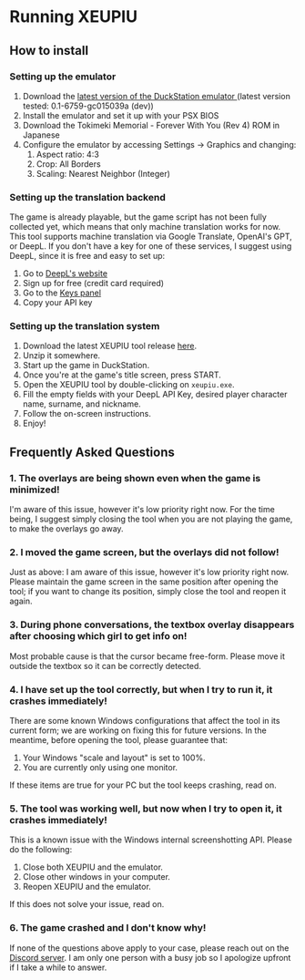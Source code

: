 # Running XEUPIU

## How to install

### Setting up the emulator

1. Download the [latest version of the DuckStation emulator ](https://www.duckstation.org/) (latest version tested: 0.1-6759-gc015039a (dev))
2. Install the emulator and set it up with your PSX BIOS
3. Download the Tokimeki Memorial - Forever With You (Rev 4) ROM in Japanese
4. Configure the emulator by accessing Settings -> Graphics and changing:
	1. Aspect ratio: 4:3
	2. Crop: All Borders
	3. Scaling: Nearest Neighbor (Integer)

### Setting up the translation backend

The game is already playable, but the game script has not been fully collected yet, which means that only machine translation works for now. This tool supports machine translation via Google Translate, OpenAI's GPT, or DeepL. If you don't have a key for one of these services, I suggest using DeepL, since it is free and easy to set up:

1. Go to [DeepL's website](https://www.deepl.com/en/pro-api?cta=header-pro-api)
2. Sign up for free (credit card required)
3. Go to the [Keys panel](https://www.deepl.com/your-account/keys)
4. Copy your API key

### Setting up the translation system

1. Download the latest XEUPIU tool release [here](https://github.com/vgarciasc/xeupiu).
2. Unzip it somewhere.
3. Start up the game in DuckStation.
4. Once you're at the game's title screen, press START.
5. Open the XEUPIU tool by double-clicking on `xeupiu.exe`.
6. Fill the empty fields with your DeepL API Key, desired player character name, surname, and nickname.
7. Follow the on-screen instructions.
8. Enjoy!

## Frequently Asked Questions

### 1. The overlays are being shown even when the game is minimized!

I'm aware of this issue, however it's low priority right now. For the time being, I suggest simply closing the tool when you are not playing the game, to make the overlays go away.

### 2. I moved the game screen, but the overlays did not follow!

Just as above: I am aware of this issue, however it's low priority right now. Please maintain the game screen in the same position after opening the tool; if you want to change its position, simply close the tool and reopen it again.

### 3. During phone conversations, the textbox overlay disappears after choosing which girl to get info on!

Most probable cause is that the cursor became free-form. Please move it outside the textbox so it can be correctly detected.

### 4. I have set up the tool correctly, but when I try to run it, it crashes immediately!

There are some known Windows configurations that affect the tool in its current form; we are working on fixing this for future versions. In the meantime, before opening the tool, please guarantee that:

1. Your Windows "scale and layout" is set to 100%.
2. You are currently only using one monitor.

If these items are true for your PC but the tool keeps crashing, read on.

### 5. The tool was working well, but now when I try to open it, it crashes immediately!

This is a known issue with the Windows internal screenshotting API. Please do the following:

1. Close both XEUPIU and the emulator.
2. Close other windows in your computer.
3. Reopen XEUPIU and the emulator.

If this does not solve your issue, read on.

### 6. The game crashed and I don't know why!

If none of the questions above apply to your case, please reach out on the [Discord server](https://discord.gg/aH5meFKRB7). I am only one person with a busy job so I apologize upfront if I take a while to answer.
